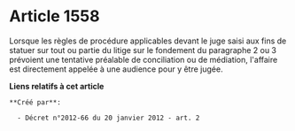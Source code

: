 # Article 1558

Lorsque les règles de procédure applicables devant le juge saisi aux fins de statuer sur tout ou partie du litige sur le
fondement du paragraphe 2 ou 3 prévoient une tentative préalable de conciliation ou de médiation, l'affaire est directement
appelée à une audience pour y être jugée.

**Liens relatifs à cet article**

	**Créé par**:

	  - Décret n°2012-66 du 20 janvier 2012 - art. 2
